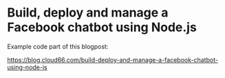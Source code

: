 Build, deploy and manage a Facebook chatbot using Node.js
=======

Example code part of this blogpost:

https://blog.cloud66.com/build-deploy-and-manage-a-facebook-chatbot-using-node-js 
